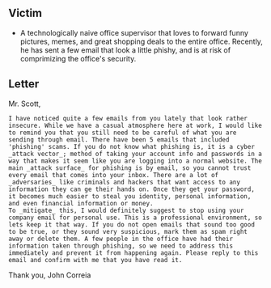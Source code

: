 ## Victim
-  A technologically naive office supervisor that loves to forward funny pictures, memes, and great shopping deals to the entire office. Recently, he has sent a few email that look a little phishy, and is at risk of comprimizing the office's security.

## Letter
Mr. Scott,

    I have noticed quite a few emails from you lately that look rather insecure. While we have a casual atmosphere here at work, I would like to remind you that you still need to be careful of what you are sending through email. There have been 5 emails that included 'phishing' scams. If you do not know what phishing is, it is a cyber _attack vector_; method of taking your account info and passwords in a way that makes it seem like you are logging into a normal website. The main _attack surface_ for phishing is by email, so you cannot trust every email that comes into your inbox. There are a lot of _adversaries_ like criminals and hackers that want access to any information they can ge their hands on. Once they get your password, it becomes much easier to steal you identity, personal information, and even financial information or money.
    To _mitigate_ this, I would definitely suggest to stop using your company email for personal use. This is a professional environment, so lets keep it that way. If you do not open emails that sound too good to be true, or they sound very suspicious, mark them as spam right away or delete them. A few people in the office have had their information taken through phishing, so we need to address this immediately and prevent it from happening again. Please reply to this email and confirm with me that you have read it.

Thank you,
John Correia
